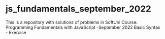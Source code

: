 # js_fundamentals_september_2022
This is a repository with solutions of problems in SoftUni Course: Programming Fundamentals with JavaScript -September 2022
Basic Syntax - Exercise